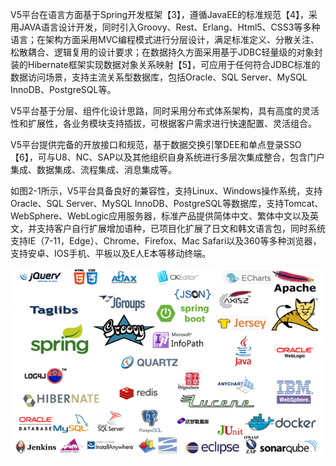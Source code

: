 

V5平台在语言方面基于Spring开发框架【3】，遵循JavaEE的标准规范【4】，采用JAVA语言设计开发，同时引入Groovy、Rest、Erlang、Html5、CSS3等多种语言；在架构方面采用MVC编程模式进行分层设计，满足标准定义、分散关注、松散耦合、逻辑复用的设计要求；在数据持久方面采用基于JDBC轻量级的对象封装的Hibernate框架实现数据对象关系映射【5】，可应用于任何符合JDBC标准的数据访问场景，支持主流关系型数据库，包括Oracle、SQL Server、MySQL InnoDB、PostgreSQL等。

V5平台基于分层、组件化设计思路，同时采用分布式体系架构，具有高度的灵活性和扩展性，各业务模块支持插拔，可根据客户需求进行快速配置、灵活组合。

V5平台提供完备的开放接口和规范，基于数据交换引擎DEE和单点登录SSO【6】，可与U8、NC、SAP以及其他组织自身系统进行多层次集成整合，包含门户集成、数据集成、流程集成、消息集成等。

如图2-1所示，V5平台具备良好的兼容性，支持Linux、Windows操作系统，支持Oracle、SQL Server、MySQL InnoDB、PostgreSQL等数据库，支持Tomcat、WebSphere、WebLogic应用服务器，标准产品提供简体中文、繁体中文以及英文，并支持客户自行扩展增加语种，已项目化扩展了日文和韩文语言包，同时系统支持IE（7-11，Edge）、Chrome、Firefox、Mac Safari以及360等多种浏览器，支持安卓、IOS手机、平板以及E人E本等移动终端。

![](/assets/import.png)

